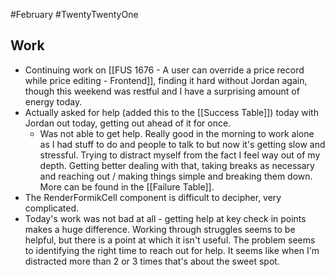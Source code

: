 #February #TwentyTwentyOne
## Work
- Continuing work on [[FUS 1676 - A user can override a price record while price editing - Frontend]], finding it hard without Jordan again, though this weekend was restful and I have a surprising amount of energy today. 
- Actually asked for help (added this to the [[Success Table]]) today with Jordan out today, getting out ahead of it for once. 
	- Was not able to get help. Really good in the morning to work alone as I had stuff to do and people to talk to but now it's getting slow and stressful. Trying to distract myself from the fact I feel way out of my depth. Getting better dealing with that, taking breaks as necessary and reaching out / making things simple and breaking them down. More can be found in the [[Failure Table]]. 
- The RenderFormikCell component is difficult to decipher, very complicated. 
- Today's work was not bad at all - getting help at key check in points makes a huge difference. Working through struggles seems to be helpful, but there is a point at which it isn't useful. The problem seems to identifying the right time to reach out for help. It seems like when I'm distracted more than 2 or 3 times that's about the sweet spot. 